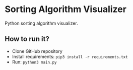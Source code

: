 # Sorting Algorithm Visualizer

Python sorting algorithm visualizer.

## How to run it?

- Clone GitHub repository
- Install requirements: `pip3 install -r requirements.txt`
- Run: `python3 main.py`
